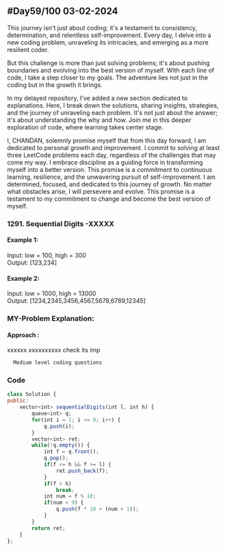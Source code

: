 
## #Day59/100 03-02-2024

This journey isn't just about coding; it's a testament to consistency, determination, and relentless self-improvement. Every day, I delve into a new coding problem, unraveling its intricacies, and emerging as a more resilient coder.

But this challenge is more than just solving problems; it's about pushing boundaries and evolving into the best version of myself. With each line of code, I take a step closer to my goals. The adventure lies not just in the coding but in the growth it brings.

In my delayed repository, I've added a new section dedicated to explanations. Here, I break down the solutions, sharing insights, strategies, and the journey of unraveling each problem. It's not just about the answer; it's about understanding the why and how. Join me in this deeper exploration of code, where learning takes center stage.

I, CHANDAN, solemnly promise myself that from this day forward, I am dedicated to personal growth and improvement. I commit to solving at least three LeetCode problems each day, regardless of the challenges that may come my way. I embrace discipline as a guiding force in transforming myself into a better version. This promise is a commitment to continuous learning, resilience, and the unwavering pursuit of self-improvement. I am determined, focused, and dedicated to this journey of growth. No matter what obstacles arise, I will persevere and evolve. This promise is a testament to my commitment to change and become the best version of myself.


### 1291. Sequential Digits -XXXXX

#### Example 1:

Input: low = 100, high = 300\
Output: [123,234]


#### Example 2:
Input: low = 1000, high = 13000\
Output: [1234,2345,3456,4567,5678,6789,12345]
### MY-Problem Explanation:

#### Approach :
xxxxxx xxxxxxxxxx check its imp
```bash
  Medium level coding questions
```
### Code

```javascript
class Solution {
public:
    vector<int> sequentialDigits(int l, int h) {
        queue<int> q;
        for(int i = 1; i <= 9; i++) {
            q.push(i);
        }
        vector<int> ret;
        while(!q.empty()) {
            int f = q.front();
            q.pop();
            if(f <= h && f >= l) {
                ret.push_back(f);
            }
            if(f > h)
                break;
            int num = f % 10;
            if(num < 9) {
                q.push(f * 10 + (num + 1));
            }
        }
        return ret;
    }
};
```